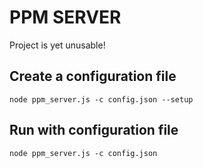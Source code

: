 PPM SERVER
==========

Project is yet unusable!


Create a configuration file
----------------------------
`node ppm_server.js -c config.json --setup`

Run with configuration file
----------------------------
`node ppm_server.js -c config.json`




